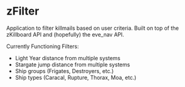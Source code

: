 # zFilter

Application to filter killmails based on user criteria. Built on top of the zKillboard API and (hopefully) the eve_nav API. 

Currently Functioning Filters:
  - Light Year distance from multiple systems
  - Stargate jump distance from multiple systems
  - Ship groups (Frigates, Destroyers, etc.)
  - Ship types (Caracal, Rupture, Thorax, Moa, etc.)
